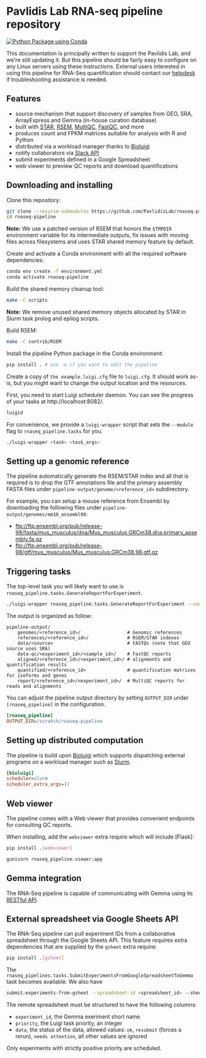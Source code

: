 # Pavlidis Lab RNA-seq pipeline repository

[![Python Package using Conda](https://github.com/PavlidisLab/rnaseq-pipeline/actions/workflows/build.yml/badge.svg?branch=master)](https://github.com/PavlidisLab/rnaseq-pipeline/actions/workflows/build.yml)

This documentation is principally written to support the Pavlidis Lab, and
we're still updating it. But this pipeline should be fairly easy to configure
on any Linux servers using these instructions. External users interested in
using this pipeline for RNA-Seq quantification should contact our
[helpdesk](mailto:MSL-PAVLAB-SUPPORT@LISTS.UBC.CA) if troubleshooting
assistance is needed.

## Features

 - source mechanism that support discovery of samples from GEO, SRA, ArrayExpress and Gemma (in-house curation database)
 - built with [STAR](https://github.com/alexdobin/STAR), [RSEM](https://github.com/deweylab/RSEM), [MultiQC](https://multiqc.info/), [FastQC](https://www.bioinformatics.babraham.ac.uk/projects/fastqc/), and more
 - produces count and FPKM matrices suitable for analysis with R and Python
 - distributed via a workload manager thanks to [Bioluigi](https://github.com/pavlidisLab/bioluigi)
 - notify collaborators via [Slack API](https://api.slack.com/)
 - submit experiments defined in a Google Spreadsheet
 - web viewer to preview QC reports and download quantifications

## Downloading and installing

Clone this repository:

```bash
git clone --recurse-submodules https://github.com/PavlidisLab/rnaseq-pipeline
cd rnaseq-pipeline
```

**Note:** We use a patched version of RSEM that honors the `$TMPDIR`
environment variable for its intermediate outputs, fix issues with moving files
across filesystems and uses STAR shared memory feature by default.

Create and activate a Conda environment with all the required software
dependencies:

```bash
conda env create -f environment.yml
conda activate rnaseq-pipeline
```

Build the shared memory cleanup tool:

```bash
make -C scripts
```

**Note:** We remove unused shared memory objects allocated by STAR in Slurm task prolog and
epilog scripts.

Build RSEM:

```bash
make -C contrib/RSEM
```

Install the pipeline Python package in the Conda environment:

```bash
pip install . # use -e if you want to edit the pipeline
```

Create a copy of `the example.luigi.cfg` file to `luigi.cfg`. It should work
as-is, but you might want to change the output location and the resources.

First, you need to start Luigi scheduler daemon. You can see the progress of
your tasks at http://localhost:8082/.

```bash
luigid
```

For convenience, we provide a `luigi-wrapper` script that sets the `--module`
flag to `rnaseq_pipeline.tasks` for you.

```bash
./luigi-wrapper <task> <task_args>
```

## Setting up a genomic reference

The pipeline automatically generate the RSEM/STAR index and all that is
required is to drop the GTF annotations file and the primary assembly FASTA
files under `pipeline-output/genome/<reference_id>` subdirectory.

For example, you can setup a mouse reference from Ensembl by downloading the
following files under `pipeline-output/genomes/mm10_ensembl98`:

 - ftp://ftp.ensembl.org/pub/release-98/fasta/mus_musculus/dna/Mus_musculus.GRCm38.dna.primary_assembly.fa.gz
 - ftp://ftp.ensembl.org/pub/release-98/gtf/mus_musculus/Mus_musculus.GRCm38.98.gtf.gz

## Triggering tasks

The top-level task you will likely want to use is `rnaseq_pipeline.tasks.GenerateReportForExperiment`.

```bash
./luigi-wrapper rnaseq_pipeline.tasks.GenerateReportForExperiment --source geo --taxon mouse --reference mm10_ensembl98 --experiment-id GSE80745
```

The output is organized as follow:

```
pipeline-output/
    genomes/<reference_id>/                 # Genomic references
    references/<reference_id>/              # RSEM/STAR indexes
    data/<source>                           # FASTQs (note that GEO source uses SRA)
    data-qc/<experiment_id>/<sample_id>/    # FastQC reports
    aligned/<reference_id>/<experiment_id>/ # alignments and quantification results
    quantified/<reference_id>               # quantification matrices for isoforms and genes
    report/<reference_id>/<experiment_id>/  # MultiQC reports for reads and alignments
```

You can adjust the pipeline output directory by setting `OUTPUT_DIR` under
`[rnaseq_pipeline]` in the configuration.

```ini
[rnaseq_pipeline]
OUTPUT_DIR=/scratch/rnaseq-pipeline
```

## Setting up distributed computation

The pipeline is build upon [Bioluigi](https://github.com/PavlidisLab/bioluigi)
which supports dispatching external programs on a workload manager such as
[Slurm](https://slurm.schedmd.com/).

```ini
[bioluigi]
scheduler=slurm
scheduler_extra_args=[]
```

## Web viewer

The pipeline comes with a Web viewer that provides convenient endpoints for
consulting QC reports.

When installing, add the `webviewer` extra require which will include [Flask]:

```bash
pip install .[webviewer]
```

```bash
gunicorn rnaseq_pipeline.viewer:app
```

## Gemma integration

The RNA-Seq pipeline is capable of communicating with Gemma using its [RESTful API](https://gemma.msl.ubc.ca/resources/restapidocs/).

## External spreadsheet via Google Sheets API

The RNA-Seq pipeline can pull experiment IDs from a collaborative spreadsheet
through the Google Sheets API. This feature requires extra dependencies that
are supplied by the `gsheet` extra require:

```bash
pip install .[gsheet]
```

The `rnaseq_pipelines.tasks.SubmitExperimentsFromGoogleSpreadsheetToGemma` task
becomes available. We also have

```bash
submit-experiments-from-gsheet --spreadsheet-id <spreadsheet_id> --sheet-name <sheet_name>
```

The remote spreadsheet must be structured to have the following columns:

 - `experiment_id`, the Gemma exeriment short name
 - `priority`, the Luigi task priority, an integer
 - `data`, the status of the data, allowed values: `ok`, `resubmit` (forces a rerun), `needs attention`, all other values are ignored

Only experiments with strictly positive priority are scheduled.
